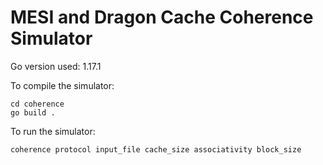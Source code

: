 # MESI and Dragon Cache Coherence Simulator
Go version used: 1.17.1

To compile the simulator:
```
cd coherence
go build . 
```

To run the simulator:
```
coherence protocol input_file cache_size associativity block_size
```